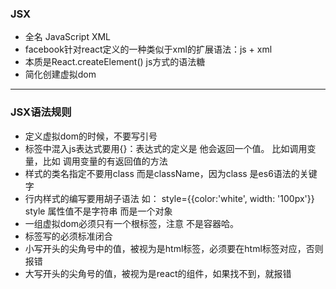 ### JSX
* 全名 JavaScript XML
* facebook针对react定义的一种类似于xml的扩展语法：js + xml
* 本质是React.createElement() js方式的语法糖
* 简化创建虚拟dom
---
### JSX语法规则
* 定义虚拟dom的时候，不要写引号
* 标签中混入js表达式要用{}：表达式的定义是 他会返回一个值。 比如调用变量，比如 调用变量的有返回值的方法
* 样式的类名指定不要用class 而是className，因为class 是es6语法的关键字
* 行内样式的编写要用胡子语法 如： style={{color:'white', width: '100px'}} style 属性值不是字符串 而是一个对象
* 一组虚拟dom必须只有一个根标签，注意 不是容器哈。
* 标签写的必须标准闭合
* 小写开头的尖角号中的值，被视为是html标签，必须要在html标签对应，否则报错
* 大写开头的尖角号的值，被视为是react的组件，如果找不到，就报错

